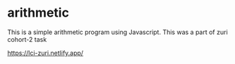 # arithmetic
This is a simple arithmetic program using Javascript.
This was a part of zuri cohort-2 task


https://lci-zuri.netlify.app/
